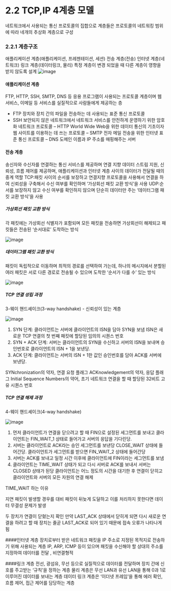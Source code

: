 # 2.2 TCP,IP 4계층 모델
네트워크에서 사용되는 통신 프로토콜의 집합으로 계층들은 프로토콜의 네트워킹 범위에 따라 네개의 추상화 계층으로 구성

### 2.2.1 계층구조
애플리케이션 계층(애플리케이션, 프레젠테이션, 세션) 전송 계층(전송) 인터넷 계층(네트워크) 링크 계층(데이터링크, 물리)
특정 계층이 변경 되었을 때 다른 계층이 영향을 받지 않도록 설계 
![image](https://github.com/98000001/CS-Study/assets/96863137/618b4153-9283-4493-903b-4da7f6f1e9ad)

#### 애플리케이션 계층
FTP, HTTP, SSH, SMTP, DNS 등 응용 프로그램이 사용되는 프로토콜 계층이며 웹 서비스, 이메일 등 서비스를 실질적으로 사람들에게 제공하는 층

- FTP 장치와 장치 간의 파일을 전송하는 데 사용되는 표준 통신 프로토콜
- SSH 보안되지 않은 네트워크에서 네트워크 서비스를 안전하게 운영하기 위한 암호화 네트워크 프로토콜
– HTTP World Wide Web을 위한 데이터 통신의 기초이자 웹 사이트를 이용하는 데 쓰는 프로토콜
– SMTP 전자 메일 전송을 위한 인터넷 표준 통신 프로토콜
– DNS 도메인 이름과 IP 주소를 매핑해주는 서버

#### 전송 계층
송신자와 수신자를 연결하는 통신 서비스를 제공하며 연결 지향 데이터 스트림 지원, 신뢰성, 흐름 제어를 제공하며, 애플리케이션과 인터넷 계층 사이의 데이터가 전달될 때의 중계 역할
TCP:패킷 사이의 순서를 보장하고 연결지향 프로토콜을 사용해서 연결을 하여 신뢰성을 구축해서 수신 여부를 확인하며 ‘가상회선 패킷 교환 방식’을 사용
UDP:순서를 보장하지 않고 수신 여부를 확인하지 않으며 단순히 데이터만 주는 ‘데이터그램 패킷 교환 방식’을 사용

##### 가상회선 패킷 교환 방식
각 패킷에는 가상회선 식별자가 포함되며 모든 패킷을 전송하면 가상회선이 해제되고 패킷들은 전송된 ‘순서대로’ 도착하는 방식

![image](https://github.com/98000001/CS-Study/assets/96863137/faac3bd6-178e-4516-97ae-b8e7a24408e1)

##### 데이터그램 패킷 교환 방식
패킷이 독립적으로 이동하며 최적의 경로를 선택하여 가는데, 하나의 메시지에서 분할된 여러 패킷은 서로 다른 경로로 전송될 수 있으며 도착한 ‘순서가 다를 수’ 있는 방식

![image](https://github.com/98000001/CS-Study/assets/96863137/ebed67f8-23ef-4223-b0ba-a011cb2b8fb2)

##### TCP 연결 성립 과정
3-웨이 핸드셰이크(3-way handshake) - 신뢰성이 있는 계층 

![image](https://github.com/98000001/CS-Study/assets/96863137/b5bb31df-b15d-4b6e-9557-58d6623b174e)

1) SYN 단계: 클라이언트는 서버에 클라이언트의 ISN을 담아 SYN을 보냄
             ISN은 새로운 TCP 연결의 첫 번째 패킷에 할당된 임의의 시퀀스 번호
2) SYN + ACK 단계: 서버는 클라이언트의 SYN을 수신하고 서버의 ISN을 보내며 승인번호로 클라이언트의 ISN + 1을 보낸당.
3) ACK 단계: 클라이언트는 서버의 ISN + 1한 값인 승인번호를 담아 ACK를 서버에 보낸당.

SYNchronization의 약자, 연결 요청 플래그
ACKnowledgement의 약자, 응답 플래그
Initial Sequence Numbers의 약어, 초기 네트워크 연결을 할 때 할당된 32비트 고유 시퀀스 번호

##### TCP 연결 해제 과정
 4-웨이 핸드셰이크(4-way handshake)

 ![image](https://github.com/98000001/CS-Study/assets/96863137/8b0d1de0-bce8-4381-aee9-ef0c174e9930)

1) 먼저 클라이언트가 연결을 닫으려고 할 때 FIN으로 설정된 세그먼트를 보내고
   클라이언트는 FIN_WAIT_1 상태로 들어가고 서버의 응답을 기다린당.
2) 서버는 클라이언트로 ACK라는 승인 세그먼트를 보낸당
   CLOSE_WAIT 상태에 들어간당. 
   클라이언트가 세그먼트를 받으면 FIN_WAIT_2 상태에 들어간당
3) 서버는 ACK를 보내고 일정 시간 이후에 클라이언트에 FIN이라는 세그먼트를 보냄
4) 클라이언트는 TIME_WAIT 상태가 되고 다시 서버로 ACK를 보내서 서버는 CLOSED 상태가 된당
   클라이언트는 어느 정도의 시간을 대기한 후 연결이 닫히고 클라이언트와 서버의 모든 자원의 연결 해제

TIME_WAIT 하는 이유

지연 패킷이 발생할 경우를 대비
패킷이 뒤늦게 도달하고 이를 처리하지 못한다면 데이터 무결성 문제가 발생

두 장치가 연결이 닫혔는지 확인
만약 LAST_ACK 상태에서 닫히게 되면 다시 새로운 연결을 하려고 할 때 장치는 줄곧 LAST_ACK로 되어 있기 때문에 접속 오류가 나타나게 됨

####인터넷 계층
장치로부터 받은 네트워크 패킷을 IP 주소로 지정된 목적지로 전송하기 위해 사용되는 계층
IP, ARP, ICMP 등이 있으며 패킷을 수신해야 할 상대의 주소를 지정하여 데이터를 전달 , 비연결형적

 

####링크 계층
전선, 광섬유, 무선 등으로 실질적으로 데이터를 전달하며 장치 간에 신호를 주고받는 ‘규칙’을 정하는 계층
물리 계층은 무선 LAN과 유선 LAN을 통해 0과 1로 이루어진 데이터를 보내는 계층
데이터 링크 계층은 ‘이더넷 프레임’을 통해 에러 확인, 흐름 제어, 접근 제어를 담당하는 계층

